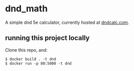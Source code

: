 dnd_math
========

A simple dnd 5e calculator, currently hosted at [dndcalc.com](http://dndcalc.com).

## running this project locally

Clone this repo, and:
```
$ docker build . -t dnd
$ docker run -p 80:5000 -t dnd
```